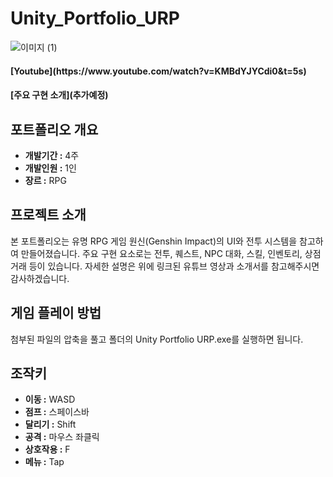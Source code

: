 # Unity_Portfolio_URP
![이미지 (1)](https://github.com/yunpu1004/Unity_Portfolio_URP/assets/53960432/fbe0aa72-f28f-497e-a5f5-8a0512d16ff1)

<h4 align="left"><b>[Youtube](https://www.youtube.com/watch?v=KMBdYJYCdi0&t=5s)</b></h1> 
<h4 align="left"><b>[주요 구현 소개](추가예정)</b></h1> 

## 포트폴리오 개요
- **개발기간 :** 4주
- **개발인원 :** 1인
- **장르 :** RPG

## 프로젝트 소개
본 포트폴리오는 유명 RPG 게임 원신(Genshin Impact)의 UI와 전투 시스템을 참고하여 만들어졌습니다. 주요 구현 요소로는 전투, 퀘스트, NPC 대화, 스킬, 인벤토리, 상점 거래 등이 있습니다. 자세한 설명은 위에 링크된 유튜브 영상과 소개서를 참고해주시면 감사하겠습니다.   

## 게임 플레이 방법 
첨부된 파일의 압축을 풀고 폴더의 Unity Portfolio URP.exe를 실행하면 됩니다.

## 조작키
- **이동 :** WASD
- **점프 :** 스페이스바
- **달리기 :** Shift
- **공격 :** 마우스 좌클릭
- **상호작용 :** F
- **메뉴 :** Tap
